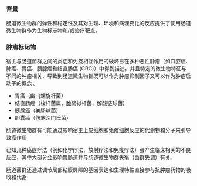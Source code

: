 ### 背景

肠道微生物群的弹性和稳定性及其对生理、环境和病理变化的反应提供了使用肠道微生物群作为生物标志物和/或治疗靶点。



### 肿瘤标记物

宿主与肠道菌群之间的炎症和免疫相互作用的破坏已在多种恶性肿瘤（如口腔癌、肺癌、胃癌、胰腺癌和结直肠癌 (CRC)）中得到描述，并且特定的微生物特征与不同的肿瘤相关，导致到肠道微生物群既可以作为肿瘤抑制因子又可以作为肿瘤启动子的概念 。

+ 胃癌（幽门螺旋杆菌）
+ 结直肠癌（梭杆菌属、脆弱拟杆菌、解酸链球菌）
+ 胰腺癌（粪肠球菌）
+ 胆囊癌（伤寒沙门氏菌）



肠道微生物群有可能通过影响宿主上皮细胞和免疫细胞反应的代谢物和分子来引导致癌作用 

已知几种癌症疗法（例如化学疗法、放射疗法和免疫疗法）会产生临床相关的不良反应，其中大部分会影响胃肠道并与肠道微生物群失衡（菌群失调）有关。

肠道菌群还通过调节局部粘膜屏障的基因表达和生理特性直接参与抗肿瘤药物的吸收和代谢




